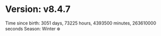 # Version: v8.4.7
Time since birth: 3051 days, 73225 hours, 4393500 minutes, 263610000 seconds
Season: Winter ❄️
